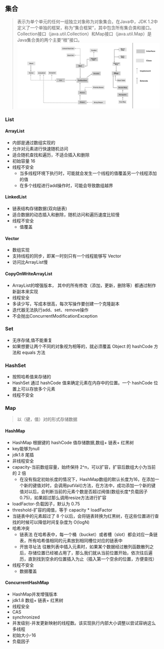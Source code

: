 
## 集合
> 表示为单个单元的任何一组独立对象称为对象集合。在Java中，JDK 1.2中定义了一个单独的框架，称为“集合框架”，其中包含所有集合类和接口。Collection接口（java.util.Collection）和Map接口（java.util.Map）是Java集合类的两个主要“根”接口。
![](https://github.com/jsjchai/interview/blob/main/java/img/Java-Collections-Hierarchy-1.png)

### List
#### ArrayList
* 内部是通过数组实现的
* 允许对元素进行快速随机访问
* 适合随机查找和遍历，不适合插入和删除
* 初始容量 16
* 线程不安全
  * 当多线程环境下执行时，可能就会发生一个线程的值覆盖另一个线程添加的值
  * 在多个线程进行add操作时，可能会导致数组越界
#### LinkedList 
* 链表结构存储数据(双向链表)
* 适合数据的动态插入和删除，随机访问和遍历速度比较慢
* 线程不安全
   * 值覆盖
#### Vector
 *  数组实现
 *  支持线程的同步，即某一时刻只有一个线程能够写 Vector
 *  访问比ArrayList慢
#### CopyOnWriteArrayList
* ArrayList的增强版本， 其中的所有修改（添加，更新，删除等）都通过制作新副本来实现
* 线程安全
* 多读少写，写成本很高，每次写操作要创建一个克隆副本
* 迭代器无法执行add、set、remove操作
* 不会抛出ConcurrentModificationException

### Set
* 无序存储,值不能重复
* 如果想要让两个不同的对象视为相等的，就必须覆盖 Object 的 hashCode 方法和 equals 方法
### HashSet
* 按照哈希值来存储的
* HashSet 通过 hashCode 值来确定元素在内存中的位置。一个 hashCode 位置上可以存放多个元素
* 线程不安全

### Map
> 以（键，值）对的形式存储数据
#### HashMap
* HashMap 根据键的 hashCode 值存储数据,数组+ 链表+ 红黑树
* key能够为null
* jdk1.8 尾插
* 非线程安全
* capacity-当前数组容量，始终保持 2^n，可以扩容，扩容后数组大小为当前的 2 倍
  * 在没有指定初始长度的情况下，HashMap数组的默认长度为16，在添加一个新的键值对时，会调用putVal()方法，在方法中，成功添加一个新的键值对以后，会判断当前的元素个数是否超过阀值(数组长度*负载因子0.75)，如果超过那么调用resize方法进行扩容
* loadFactor-负载因子，默认为 0.75
* threshold-扩容的阈值，等于 capacity * loadFactor
* 当链表中的元素超过了 8 个以后，会将链表转换为红黑树，在这些位置进行查找的时候可以降低时间复杂度为 O(logN)
* 哈希冲突
   * 链表法 在哈希表中，每一个桶（bucket）或者槽（slot）都会对应一条链表，所有哈希值相同的元素放到相同槽位对应的链表中
   * 开放寻址法 往散列表中插入元素时，如果某个数据经过散列函数散列之后，存储位置已经被占用了，那么我们就从当前位置开始，依次往后遍历，直到找到空余的位置插入为止（插入第一个空余的位置，方便查找）
* 线程不安全
   * 数据覆盖
#### ConcurrentHashMap
* HashMap并发增强版本
* jdk1.8 数组+ 链表+ 红黑树
* 线程安全
 * CAS
 * synchronized
* 并发级别-并发更新映射的线程数。该实现执行内部大小调整以尝试容纳这么多线程
* 初始大小-16
* 负载因子

